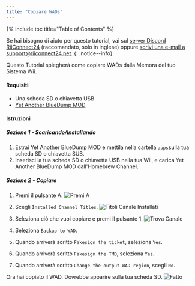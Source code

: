 ```yaml
---
title: "Copiare WADs"
---
```


{% include toc title="Table of Contents" %}

Se hai bisogno di aiuto per questo tutorial, vai sul [server Discord RiiConnect24](https://discord.gg/b4Y7jfD) (raccomandato, solo in inglese) oppure [scrivi una e-mail a support@riiconnect24.net](mailto:support@riiconnect24.net).
{: .notice--info}

Questo Tutorial spiegherà come copiare WADs dalla Memora del tuo Sistema Wii.

#### Requisiti
* Una scheda SD o chiavetta USB
* [Yet Another BlueDump MOD](/assets/files/YABDM.zip)

#### Istruzioni
##### Sezione 1 - Scaricando/Installando

1. Estrai Yet Another BlueDump MOD e mettila nella cartella `apps`sulla tua scheda SD o chiavetta SUB.
2. Inserisci la tua scheda SD o chiavetta USB nella tua Wii, e carica Yet Another BlueDump MOD dall'Homebrew Channel.

##### Sezione 2 - Copiare
1. Premi il pulsante A. ![Premi A](/images/DumpWADS/2.png)

2. Scegli `Installed Channel Titles`. ![Titoli Canale Installati](/images/DumpWADS/3.png)

3. Seleziona ciò che vuoi copiare e premi il pulsante 1. ![Trova Canale](/images/DumpWADS/4.png)

4. Seleziona `Backup to WAD`.
5. Quando arriverà scritto `Fakesign the ticket`, seleziona `Yes`.
6. Quando arriverà scritto `Fakesign the TMD`, seleziona `Yes`.
7. Quando arriverà scritto `Change the output WAD region`, scegli `No`.

Ora hai copiato il WAD. Dovrebbe apparire sulla tua scheda SD. ![Fatto](/images/DumpWADS/5.png)
